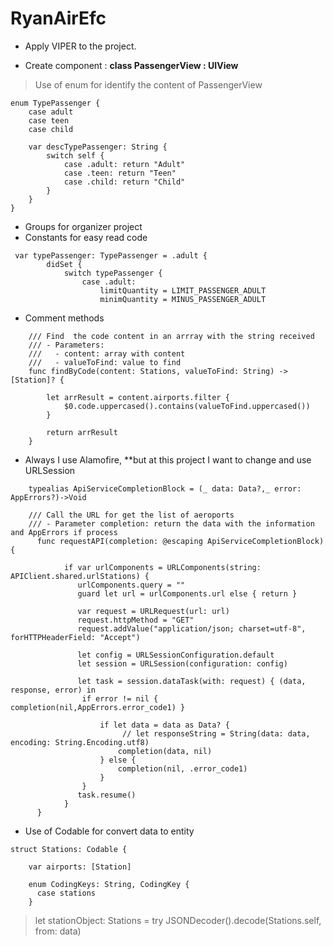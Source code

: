 # RyanAirEfc

- Apply VIPER to the project.

- Create component : **class PassengerView : UIView** 
> Use of enum for identify the content of PassengerView
 
```
enum TypePassenger {
    case adult
    case teen
    case child
    
    var descTypePassenger: String {
        switch self {
            case .adult: return "Adult"
            case .teen: return "Teen"
            case .child: return "Child"
        }
    }
}
```
  
- Groups for organizer project
- Constants for easy read code
```
 var typePassenger: TypePassenger = .adult {
        didSet {
            switch typePassenger {
                case .adult:
                    limitQuantity = LIMIT_PASSENGER_ADULT
                    minimQuantity = MINUS_PASSENGER_ADULT
```
- Comment methods
```
    /// Find  the code content in an arrray with the string received
    /// - Parameters:
    ///   - content: array with content
    ///   - valueToFind: value to find
    func findByCode(content: Stations, valueToFind: String) -> [Station]? {
        
        let arrResult = content.airports.filter {
            $0.code.uppercased().contains(valueToFind.uppercased())
        }
        
        return arrResult
    }
```
- Always I use Alamofire, **but at this project I want to change and use URLSession
```
    typealias ApiServiceCompletionBlock = (_ data: Data?,_ error: AppErrors?)->Void
    
    /// Call the URL for get the list of aeroports
    /// - Parameter completion: return the data with the information and AppErrors if process
      func requestAPI(completion: @escaping ApiServiceCompletionBlock) {
        
            if var urlComponents = URLComponents(string: APIClient.shared.urlStations) {
               urlComponents.query = ""
               guard let url = urlComponents.url else { return }
                
               var request = URLRequest(url: url)
               request.httpMethod = "GET"
               request.addValue("application/json; charset=utf-8", forHTTPHeaderField: "Accept")
                
               let config = URLSessionConfiguration.default
               let session = URLSession(configuration: config)
                
               let task = session.dataTask(with: request) { (data, response, error) in
                if error != nil { completion(nil,AppErrors.error_code1) }
                    
                    if let data = data as Data? {
                         // let responseString = String(data: data, encoding: String.Encoding.utf8)
                        completion(data, nil)
                    } else {
                        completion(nil, .error_code1)
                    }
                }
               task.resume()
            }
      }

```

- Use of Codable for convert data to entity

```
struct Stations: Codable {
    
    var airports: [Station]
    
    enum CodingKeys: String, CodingKey {
      case stations
    }
```
  
> let stationObject: Stations = try JSONDecoder().decode(Stations.self, from: data)




